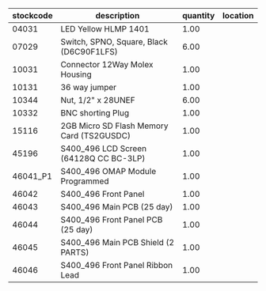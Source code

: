 |stockcode|description|quantity|location|
|---------|-----------|--------|--------|
|04031|LED Yellow HLMP 1401|1.00||
|07029|Switch, SPNO, Square, Black (D6C90F1LFS)|6.00||
|10031|Connector 12Way Molex Housing|1.00||
|10131|36 way jumper|1.00||
|10344|Nut, 1/2" x 28UNEF|6.00||
|10332|BNC shorting Plug|1.00||
|15116|2GB Micro SD Flash Memory Card (TS2GUSDC)|1.00||
|45196|S400_496 LCD Screen (64128Q CC BC-3LP)|1.00||
|46041_P1|S400_496 OMAP Module Programmed|1.00||
|46042|S400_496 Front Panel|1.00||
|46043|S400_496 Main PCB (25 day)|1.00||
|46044|S400_496 Front Panel PCB (25 day)|1.00||
|46045|S400_496 Main PCB Shield (2 PARTS)|1.00||
|46046|S400_496 Front Panel Ribbon Lead|1.00||

